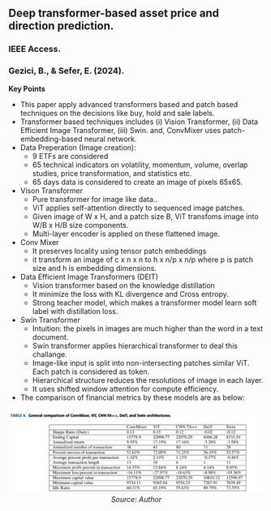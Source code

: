 ## Deep transformer-based asset price and direction prediction. 
### IEEE Access.
### Gezici, B., & Sefer, E. (2024). 


**Key Points**
- This paper apply advanced transformers based and patch based techniques on the decisions like buy, hold and sale labels.
- Transformer based techniques includes (i) Vision Transformer, (ii) Data Efficient Image Transformer, (iii) Swin. and, ConvMixer uses patch-embedding-based neural network. 
- Data Preperation (Image creation):
    - 9 ETFs are considered
    - 65 technical indicators on volatility, momentum, volume, overlap studies, price transformation, and statistics etc.
    - 65 days data is considered to create an image of pixels 65x65.
- Vison Transformer 
    - Pure transformer for image like data.. 
    - ViT applies self-attention directly to sequenced image patches.
    - Given image of W x H, and a patch size B, ViT transfoms image into W/B x H/B size components. 
    - Multi-layer encoder is applied on these flattened image. 
- Conv Mixer
    - It preserves locality using tensor patch embeddings
    - it transform an image of c x n x n to h x n/p x n/p where p is patch size and h is embedding dimensions.
- Data Efficient Image Transformers (DEIT)
    - Vision transformer based on the knowledge distillation
    - It minimize the loss with KL divergence and Cross entropy.
    - Strong teacher model, which makes a transformer model learn soft label with distillation loss.
- Swin Transformer
    - Intuition: the pixels in images are much higher than the word in a text document.
    - Swin transformer applies hierarchical transformer to deal this challange.
    - Image-like input is split into non-intersecting patches similar ViT. Each patch is considered as token. 
    - Hierarchical structure reduces the resolutions of image in each layer.
    - It uses shifted window attention for compute efficiency.
- The comparison of financial metrics by these models are as below:
<p align="center">
    <img width=600 src="images/vit_models_comparison.png">
    <em>Source: Author</em>
    </p>

